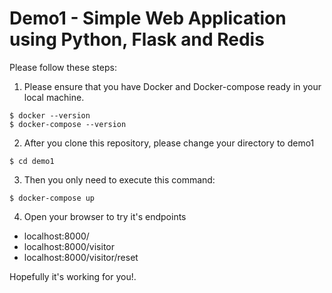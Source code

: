# Demo1 - Simple Web Application using Python, Flask and Redis

Please follow these steps:

1. Please ensure that you have Docker and Docker-compose ready in your local machine.

```
$ docker --version
$ docker-compose --version
```

2. After you clone this repository, please change your directory to demo1

```
$ cd demo1
```

3. Then you only need to execute this command:

```
$ docker-compose up
```

4. Open your browser to try it's endpoints

- localhost:8000/
- localhost:8000/visitor
- localhost:8000/visitor/reset

Hopefully it's working for you!.